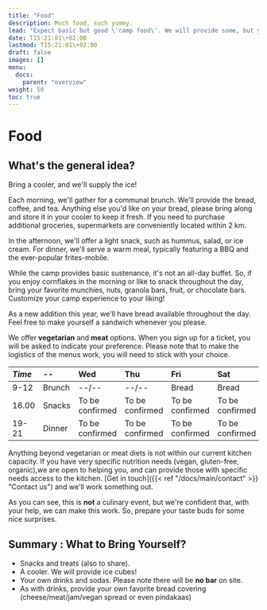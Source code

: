 ```yaml
---
title: "Food"
description: Much food, such yummy.
lead: "Expect basic but good \'camp food\'. We will provide some, but you will have to bring some as well. Check out the timetable below to plan for what additional food to bring."
date: T15:21:01\+02:00
lastmod: T15:21:01\+02:00
draft: false
images: []
menu: 
  docs:
    parent: "overview"
weight: 50
toc: true
---
```

# Food

## What's the general idea?

Bring a cooler, and we'll supply the ice!

Each morning, we'll gather for a communal brunch. We'll provide the bread, coffee, and tea. Anything else you'd like on your bread, please bring along and store it in your cooler to keep it fresh. If you need to purchase additional groceries, supermarkets are conveniently located within 2 km.

In the afternoon, we'll offer a light snack, such as hummus, salad, or ice cream. For dinner, we'll serve a warm meal, typically featuring a BBQ and the ever-popular frites-mobile.

While the camp provides basic sustenance, it's not an all-day buffet. So, if you enjoy cornflakes in the morning or like to snack throughout the day, bring your favorite munchies, nuts, granola bars, fruit, or chocolate bars. Customize your camp experience to your liking!

As a new addition this year, we'll have bread available throughout the day. Feel free to make yourself a sandwich whenever you please.

We offer **vegetarian** and **meat** options. When you sign up for a ticket, you will be asked to indicate your preference. Please note that to make the logistics of the menus work, you will need to stick with your choice.

| _Time_ | -- | Wed | Thu | Fri | Sat | Sun |
| :--- | :--- | :--- | :--- | :--- | :--- | :--- |
| 9-12 | Brunch | --/-- | --/-- | Bread | Bread | Bread |
| 16.00 | Snacks | To be confirmed | To be confirmed | To be confirmed | To be confirmed | Leftovers |
| 19-21 | Dinner  | To be confirmed| To be confirmed | To be confirmed | To be confirmed | --/-- |

Anything beyond vegetarian or meat diets is not within our current kitchen capacity. If you have very specific nutrition needs \(vegan, gluten-free, organic\),we are open to helping you, and can provide those with specific needs access to the kitchen. [Get in touch]({{< ref "/docs/main/contact" >}} "Contact us") and we'll work something out.

As you can see, this is **not** a culinary event, but we're confident that, with your help, we can make this work. So, prepare your taste buds for some nice surprises.


## Summary : What to Bring Yourself?
* Snacks and treats (also to share).
* A cooler. We will provide ice cubes!
* Your own drinks and sodas. Please note there will be **no bar** on site.
* As with drinks, provide your own favorite bread covering (cheese/meat/jam/vegan spread or even pindakaas)